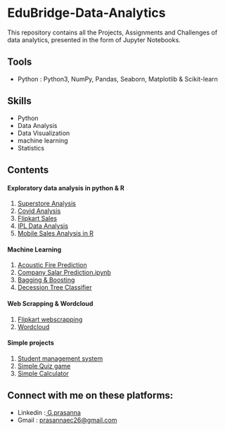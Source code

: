  
<html>
  <head>
     <h1>EduBridge-Data-Analytics</h1>
  </head>
  <body >
     This repository contains all the Projects, Assignments and Challenges of data analytics, presented in the form of Jupyter Notebooks. 
  <body/>
  <head>
     <h2>Tools</h2>
  </head>
  <body>
     <ul>
      <li>Python : Python3, NumPy, Pandas, Seaborn, Matplotlib & Scikit-learn</li>
     </ul>
  <head>
     <h2>Skills</h2>
  </head>
  <body>
     <ul>
      <li>Python</li>  
      <li>Data Analysis</li>  
      <li>Data Visualization</li>
      <li>machine learning</li>
      <li>Statistics</li>
     </ul>
  <body/>
  <head>
   <h2>Contents</h2>
   <h4>Exploratory data analysis in python & R</h4>
  </head>
  <body>
     <ol><li><a href="https://github.com/Prasannaec26/EduBridge-Data-Analytics/tree/main/Projects/EDA%20Python/Superstore%20Analysis">Superstore Analysis </a></li>
      <li><a href="https://github.com/Prasannaec26/EduBridge-Data-Analytics/tree/main/Projects/EDA%20Python/Covid%20Analysis">Covid Analysis </a></li>
      <li><a href="https://github.com/Prasannaec26/EduBridge-Data-Analytics/tree/main/Projects/EDA%20Python/Flipkart%20Sales">Flipkart Sales</a></li>
      <li><a href="https://github.com/Prasannaec26/EduBridge-Data-Analytics/tree/main/Projects/EDA%20Python/IPL%20Analysis">IPL Data Analysis </a></li>
      <li><a href="https://github.com/Prasannaec26/EduBridge-Data-Analytics/tree/main/Projects/EDA%20R/Flipkart%20R%20Analysis">Mobile Sales Analysis in R</a></li>
     </ol>
  <body/>
   <h4>Machine Learning</h4>
  <body>
     <ol>
      <li><a href="https://github.com/Prasannaec26/EduBridge-Data-Analytics/tree/main/Projects/Machine%20Learning/Acoustic%20Fire">Acoustic Fire Prediction</a></li>
      <li><a href="https://github.com/Prasannaec26/EduBridge-Data-Analytics/tree/main/Projects/Machine%20Learning/Company%20Salary%20Prediction">Company Salar Prediction.ipynb</a></li>
      <li><a href="https://github.com/Prasannaec26/EduBridge-Data-Analytics/tree/main/Projects/Machine%20Learning/Bagging%20%26%20Boosting">Bagging & Boosting</a></li>
      <li><a href="https://github.com/Prasannaec26/EduBridge-Data-Analytics/tree/main/Projects/Machine%20Learning/Decision%20Tree%20Classifier">Decession Tree Classifier</a></li>
     </ol>
  </body>
   <h4>Web Scrapping & Wordcloud</h4>
  <body>
     <ol><li><a href="https://github.com/Prasannaec26/EduBridge-Data-Analytics/blob/main/Projects/Web%20Scrapping/Flipkart%20Web%20Scrapping.ipynb">Flipkart webscrapping</a></li>
     <li><a href="https://github.com/Prasannaec26/EduBridge-Data-Analytics/blob/main/Projects/WordCloud/Wordcloud.ipynb">Wordcloud</a></li>
      </ol>
  </body>
   <h4>Simple projects</h4>
  <body>
      <ol><li><a href="https://github.com/Prasannaec26/EduBridge-Data-Analytics/tree/main/Projects/Simple%20management%20system">Student management system </a></li>
      <li><a href="https://github.com/Prasannaec26/EduBridge-Data-Analytics/tree/main/Projects/Quiz%20Game"> Simple Quiz game </a></li>
      <li><a href="https://github.com/Prasannaec26/EduBridge-Data-Analytics/tree/main/Projects/Simple%20Calculator"> Simple Calculator </a></li></ol>
  </body>
     <h2>Connect with me on these platforms:</h2>
  <body>
     <ul>
      <li> Linkedin :<a href="https://www.linkedin.com/in/g-prasanna-2b847a21b/"> G.prasanna </a> </li> 
      <li> Gmail : <a href="mailto: prasannaec26@gmail.com"> prasannaec26@gmail.com </a> </li>
     </ul>
  <body/> 
</html>
    
